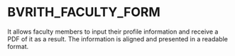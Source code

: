# BVRITH_FACULTY_FORM

It allows faculty members to input their profile information and receive a PDF of it as a result. The information is aligned and presented in a readable format.

 
